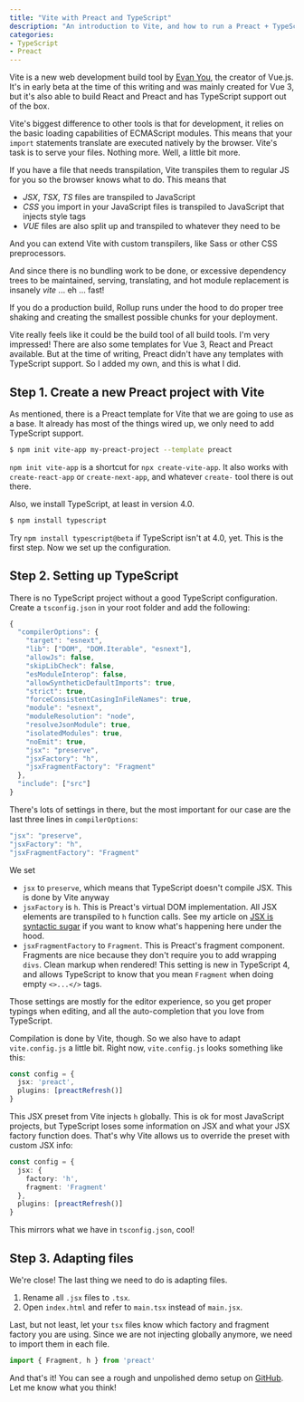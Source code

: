 ```yaml
---
title: "Vite with Preact and TypeScript"
description: "An introduction to Vite, and how to run a Preact + TypeScript project with it"
categories:
- TypeScript
- Preact
---
```


Vite is a new web development build tool by [Evan You](https://twitter.com/youyuxi), the creator of Vue.js. It's in early beta at the time of this writing and was mainly created for Vue 3, but it's also able to build React and Preact and has TypeScript support out of the box.

Vite's biggest difference to other tools is that for development, it relies on the basic loading capabilities of ECMAScript modules. This means that your `import` statements translate are executed natively by the browser. Vite's task is to serve your files. Nothing more. Well, a little bit more.

If you have a file that needs transpilation, Vite transpiles them to regular JS for you so the browser knows what to do. This means that

- *JSX*, *TSX*, *TS* files are transpiled to JavaScript
- *CSS* you import in your JavaScript files is transpiled to JavaScript that injects style tags
- *VUE* files are also split up and transpiled to whatever they need to be

And you can extend Vite with custom transpilers, like Sass or other CSS preprocessors.

And since there is no bundling work to be done, or excessive dependency trees to be maintained, serving, translating, and hot module replacement is insanely *vite* ... eh ... fast!

If you do a production build, Rollup runs under the hood to do proper tree shaking and creating the smallest possible chunks for your deployment.

Vite really feels like it could be the build tool of all build tools. I'm very impressed! There are also some templates for Vue 3, React and Preact available. But at the time of writing, Preact didn't have any templates with TypeScript support. So I added my own, and this is what I did.

## Step 1. Create a new Preact project with Vite

As mentioned, there is a Preact template for Vite that we are going to use as a base. It already has most of the things wired up, we only need to add TypeScript support.

```bash
$ npm init vite-app my-preact-project --template preact
```

<p class="til">
  <code>npm init vite-app</code> is a shortcut for <code>npx create-vite-app</code>. It also works with <code>create-react-app</code> or <code>create-next-app</code>, and whatever <code>create-</code> tool there is out there.
</p>

Also, we install TypeScript, at least in version 4.0.

```bash
$ npm install typescript
```

Try `npm install typescript@beta` if TypeScript isn't at 4.0, yet. This is the first step. Now we set up the configuration.

## Step 2. Setting up TypeScript

There is no TypeScript project without a good TypeScript configuration. Create a `tsconfig.json` in your root folder and add the following:

```typescript
{
  "compilerOptions": {
    "target": "esnext",
    "lib": ["DOM", "DOM.Iterable", "esnext"],
    "allowJs": false,
    "skipLibCheck": false,
    "esModuleInterop": false,
    "allowSyntheticDefaultImports": true,
    "strict": true,
    "forceConsistentCasingInFileNames": true,
    "module": "esnext",
    "moduleResolution": "node",
    "resolveJsonModule": true,
    "isolatedModules": true,
    "noEmit": true,
    "jsx": "preserve",
    "jsxFactory": "h",
    "jsxFragmentFactory": "Fragment"
  },
  "include": ["src"]
}
```

There's lots of settings in there, but the most important for our case are the last three lines in `compilerOptions`:

```typescript
"jsx": "preserve",
"jsxFactory": "h",
"jsxFragmentFactory": "Fragment"
```

We set

- `jsx` to `preserve`, which means that TypeScript doesn't compile JSX. This is done by Vite anyway
- `jsxFactory` is `h`. This is Preact's virtual DOM implementation. All JSX elements are transpiled to `h` function calls. See my article on [JSX is syntactic sugar](/jsx-syntactic-sugar/) if you want to know what's happening here under the hood.
- `jsxFragmentFactory` to `Fragment`. This is Preact's fragment component. Fragments are nice because they don't require you to add wrapping `divs`. Clean markup when rendered! This setting is new in TypeScript 4, and allows TypeScript to know that you mean `Fragment` when doing empty `<>...</>` tags.

Those settings are mostly for the editor experience, so you get proper typings when editing, and all the auto-completion that you love from TypeScript.

Compilation is done by Vite, though. So we also have to adapt `vite.config.js` a little bit. Right now, `vite.config.js` looks something like this:

```typescript
const config = {
  jsx: 'preact',
  plugins: [preactRefresh()]
}
```

This JSX preset from Vite injects `h` globally. This is ok for most JavaScript projects, but TypeScript loses some information on JSX and what your JSX factory function does. That's why Vite allows us to override the preset with custom JSX info:

```typescript
const config = {
  jsx: {
    factory: 'h',
    fragment: 'Fragment'
  },
  plugins: [preactRefresh()]
}
```

This mirrors what we have in `tsconfig.json`, cool!

## Step 3. Adapting files

We're close! The last thing we need to do is adapting files.

1. Rename all `.jsx` files to `.tsx`.
2. Open `index.html` and refer to `main.tsx` instead of `main.jsx`.
  
Last, but not least, let your `tsx` files know which factory and fragment factory you are using. Since we are not injecting globally anymore, we need to import them in each file. 

```typescript
import { Fragment, h } from 'preact'
```

And that's it! You can see a rough and unpolished demo setup on [GitHub](https://github.com/ddprrt/preact-vite-ts-playground). Let me know what you think!
